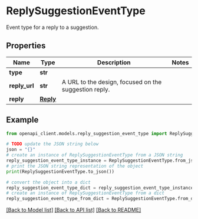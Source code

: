 # ReplySuggestionEventType

Event type for a reply to a suggestion.

## Properties

Name | Type | Description | Notes
------------ | ------------- | ------------- | -------------
**type** | **str** |  | 
**reply_url** | **str** | A URL to the design, focused on the suggestion reply. | 
**reply** | [**Reply**](Reply.md) |  | 

## Example

```python
from openapi_client.models.reply_suggestion_event_type import ReplySuggestionEventType

# TODO update the JSON string below
json = "{}"
# create an instance of ReplySuggestionEventType from a JSON string
reply_suggestion_event_type_instance = ReplySuggestionEventType.from_json(json)
# print the JSON string representation of the object
print(ReplySuggestionEventType.to_json())

# convert the object into a dict
reply_suggestion_event_type_dict = reply_suggestion_event_type_instance.to_dict()
# create an instance of ReplySuggestionEventType from a dict
reply_suggestion_event_type_from_dict = ReplySuggestionEventType.from_dict(reply_suggestion_event_type_dict)
```
[[Back to Model list]](../README.md#documentation-for-models) [[Back to API list]](../README.md#documentation-for-api-endpoints) [[Back to README]](../README.md)


